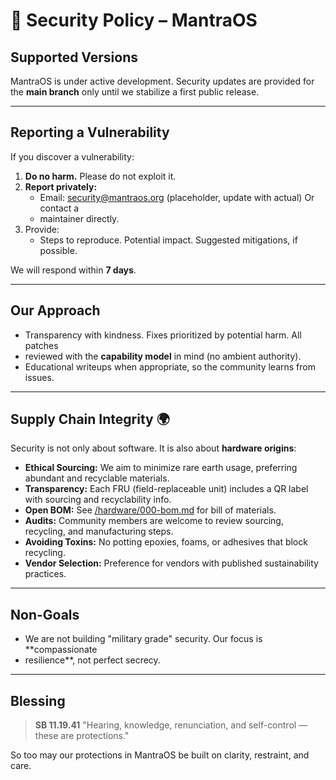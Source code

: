 # 🔐 Security Policy – MantraOS

## Supported Versions

MantraOS is under active development. Security updates are provided for the
**main branch** only until we stabilize a first public release.

---

## Reporting a Vulnerability

If you discover a vulnerability:

1. **Do no harm.** Please do not exploit it.
2. **Report privately:**
   - Email: security@mantraos.org (placeholder, update with actual) Or contact a
   - maintainer directly.
3. Provide:
   - Steps to reproduce. Potential impact. Suggested mitigations, if possible.

We will respond within **7 days**.

---

## Our Approach

- Transparency with kindness. Fixes prioritized by potential harm. All patches
- reviewed with the **capability model** in mind (no ambient
authority).
- Educational writeups when appropriate, so the community learns from issues.

---

## Supply Chain Integrity 🌍

Security is not only about software. It is also about **hardware origins**:

- **Ethical Sourcing:** We aim to minimize rare earth usage, preferring abundant
and recyclable materials.
- **Transparency:** Each FRU (field-replaceable unit) includes a QR label with
sourcing and recyclability info.
- **Open BOM:** See [/hardware/000-bom.md](hardware/000-bom.md) for bill of
materials.
- **Audits:** Community members are welcome to review sourcing, recycling, and
manufacturing steps.
- **Avoiding Toxins:** No potting epoxies, foams, or adhesives that block
recycling.
- **Vendor Selection:** Preference for vendors with published sustainability
practices.

---

## Non-Goals

- We are not building "military grade" security. Our focus is **compassionate
- resilience**, not perfect secrecy.

---

## Blessing

> **SB 11.19.41** "Hearing, knowledge, renunciation, and self-control — these
> are protections."

So too may our protections in MantraOS be built on clarity, restraint, and care.
